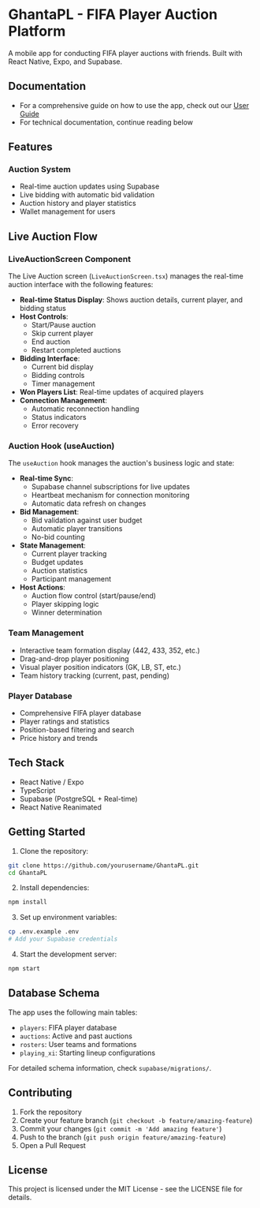 # GhantaPL - FIFA Player Auction Platform

A mobile app for conducting FIFA player auctions with friends. Built with React Native, Expo, and Supabase.

## Documentation
- For a comprehensive guide on how to use the app, check out our [User Guide](docs/USER_GUIDE.md)
- For technical documentation, continue reading below

## Features

### Auction System
- Real-time auction updates using Supabase
- Live bidding with automatic bid validation
- Auction history and player statistics
- Wallet management for users

## Live Auction Flow

### LiveAuctionScreen Component
The Live Auction screen (`LiveAuctionScreen.tsx`) manages the real-time auction interface with the following features:

- **Real-time Status Display**: Shows auction details, current player, and bidding status
- **Host Controls**: 
  - Start/Pause auction
  - Skip current player
  - End auction
  - Restart completed auctions
- **Bidding Interface**: 
  - Current bid display
  - Bidding controls
  - Timer management
- **Won Players List**: Real-time updates of acquired players
- **Connection Management**: 
  - Automatic reconnection handling
  - Status indicators
  - Error recovery

### Auction Hook (useAuction)
The `useAuction` hook manages the auction's business logic and state:

- **Real-time Sync**:
  - Supabase channel subscriptions for live updates
  - Heartbeat mechanism for connection monitoring
  - Automatic data refresh on changes
- **Bid Management**:
  - Bid validation against user budget
  - Automatic player transitions
  - No-bid counting
- **State Management**:
  - Current player tracking
  - Budget updates
  - Auction statistics
  - Participant management
- **Host Actions**:
  - Auction flow control (start/pause/end)
  - Player skipping logic
  - Winner determination

### Team Management
- Interactive team formation display (442, 433, 352, etc.)
- Drag-and-drop player positioning
- Visual player position indicators (GK, LB, ST, etc.)
- Team history tracking (current, past, pending)

### Player Database
- Comprehensive FIFA player database
- Player ratings and statistics
- Position-based filtering and search
- Price history and trends

## Tech Stack
- React Native / Expo
- TypeScript
- Supabase (PostgreSQL + Real-time)
- React Native Reanimated

## Getting Started

1. Clone the repository:
```bash
git clone https://github.com/yourusername/GhantaPL.git
cd GhantaPL
```

2. Install dependencies:
```bash
npm install
```

3. Set up environment variables:
```bash
cp .env.example .env
# Add your Supabase credentials
```

4. Start the development server:
```bash
npm start
```

## Database Schema

The app uses the following main tables:
- `players`: FIFA player database
- `auctions`: Active and past auctions
- `rosters`: User teams and formations
- `playing_xi`: Starting lineup configurations

For detailed schema information, check `supabase/migrations/`.

## Contributing

1. Fork the repository
2. Create your feature branch (`git checkout -b feature/amazing-feature`)
3. Commit your changes (`git commit -m 'Add amazing feature'`)
4. Push to the branch (`git push origin feature/amazing-feature`)
5. Open a Pull Request

## License

This project is licensed under the MIT License - see the LICENSE file for details.
